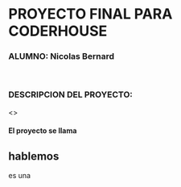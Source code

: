 <H1>PROYECTO FINAL PARA CODERHOUSE</H1>

<H3>ALUMNO: Nicolas Bernard</H3>
<br>
<h3>DESCRIPCION DEL PROYECTO:</h3>
<>
<h4>El proyecto se llama <h2>hablemos</h2>es una </h4>